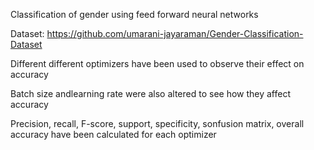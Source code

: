 
Classification of gender using feed forward neural networks

Dataset: https://github.com/umarani-jayaraman/Gender-Classification-Dataset

Different different optimizers have been used to observe their effect on accuracy

Batch size andlearning rate were also altered to see how they affect accuracy

Precision, recall, F-score, support, specificity, sonfusion matrix, overall accuracy have been calculated for each optimizer
